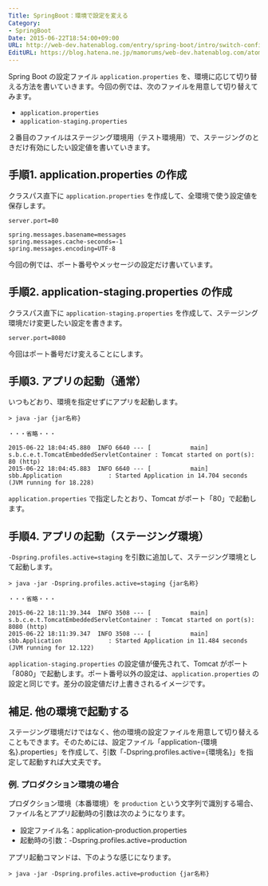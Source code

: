 ```yaml
---
Title: SpringBoot：環境で設定を変える
Category:
- SpringBoot
Date: 2015-06-22T18:54:00+09:00
URL: http://web-dev.hatenablog.com/entry/spring-boot/intro/switch-config
EditURL: https://blog.hatena.ne.jp/mamorums/web-dev.hatenablog.com/atom/entry/10328749687179614863
---
```


Spring Boot の設定ファイル `application.properties` を、環境に応じて切り替える方法を書いていきます。今回の例では、次のファイルを用意して切り替えてみます。

- `application.properties`
- `application-staging.properties` 

２番目のファイルはステージング環境用（テスト環境用）で、ステージングのときだけ有効にしたい設定値を書いていきます。


## 手順1. application.properties の作成
クラスパス直下に `application.properties` を作成して、全環境で使う設定値を保存します。

```
server.port=80

spring.messages.basename=messages
spring.messages.cache-seconds=-1
spring.messages.encoding=UTF-8
```

今回の例では、ポート番号やメッセージの設定だけ書いています。


## 手順2. application-staging.properties の作成
クラスパス直下に `application-staging.properties` を作成して、ステージング環境だけ変更したい設定を書きます。

```
server.port=8080
```

今回はポート番号だけ変えることにします。


## 手順3. アプリの起動（通常）
いつもどおり、環境を指定せずにアプリを起動します。

```
> java -jar {jar名称}

・・・省略・・・

2015-06-22 18:04:45.880  INFO 6640 --- [           main] s.b.c.e.t.TomcatEmbeddedServletContainer : Tomcat started on port(s): 80 (http)
2015-06-22 18:04:45.883  INFO 6640 --- [           main] sbb.Application             : Started Application in 14.704 seconds (JVM running for 18.228)
```

`application.properties` で指定したとおり、Tomcat がポート「80」で起動します。


## 手順4. アプリの起動（ステージング環境）
`-Dspring.profiles.active=staging` を引数に追加して、ステージング環境として起動します。

```
> java -jar -Dspring.profiles.active=staging {jar名称}

・・・省略・・・

2015-06-22 18:11:39.344  INFO 3508 --- [           main] s.b.c.e.t.TomcatEmbeddedServletContainer : Tomcat started on port(s): 8080 (http)
2015-06-22 18:11:39.347  INFO 3508 --- [           main] sbb.Application             : Started Application in 11.484 seconds (JVM running for 12.122)
```

`application-staging.properties` の設定値が優先されて、Tomcat がポート「8080」で起動します。ポート番号以外の設定は、`application.properties` の設定と同じです。差分の設定値だけ上書きされるイメージです。


## 補足. 他の環境で起動する
ステージング環境だけではなく、他の環境の設定ファイルを用意して切り替えることもできます。そのためには、設定ファイル「application-{環境名}.properties」を作成して、引数「-Dspring.profiles.active={環境名}」を指定して起動すれば大丈夫です。


### 例. プロダクション環境の場合
プロダクション環境（本番環境）を `production` という文字列で識別する場合、ファイル名とアプリ起動時の引数は次のようになります。

- 設定ファイル名：application-production.properties
- 起動時の引数：-Dspring.profiles.active=production

アプリ起動コマンドは、下のような感じになります。

```
> java -jar -Dspring.profiles.active=production {jar名称}
```
